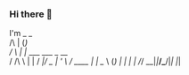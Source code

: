### Hi there 👋

<!--
**alisonjoseph/alisonjoseph** is a ✨ _special_ ✨ repository because its `README.md` (this file) appears on your GitHub profile.

Here are some ideas to get you started:

- 🔭 I’m currently working on ...
- 🌱 I’m currently learning ...
- 👯 I’m looking to collaborate on ...
- 🤔 I’m looking for help with ...
- 💬 Ask me about ...
- 📫 How to reach me: ...
- 😄 Pronouns: ...
- ⚡ Fun fact: ...
-->

I'm
           _ _                 
     /\   | (_)                
    /  \  | |_ ___  ___  _ __  
   / /\ \ | | / __|/ _ \| '_ \ 
  / ____ \| | \__ \ (_) | | | |
 /_/    \_\_|_|___/\___/|_| |_|
                               
                               



